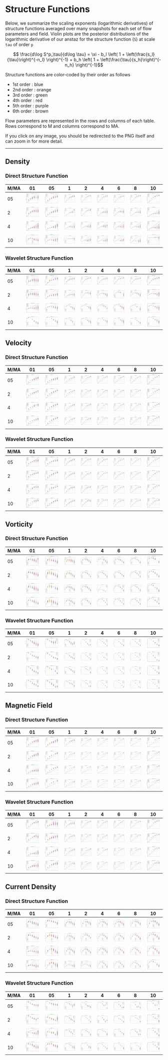 # Structure Functions

Below, we summarize the scaling exponents (logarithmic derivatives) of structure functions averaged over many snapshots for each set of flow parameters and field.
Violin plots are the posterior distributions of the logarithmic derivative of our anstaz for the structure function (`S`) at scale `tau` of order `p`

```math
    \frac{d\log S^p_\tau}{d\log \tau} = \xi  - b_l \left( 1 + \left(\frac{s_l}{\tau}\right)^{-n_l} \right)^{-1} + b_h \left( 1 + \left(\frac{\tau}{s_h}\right)^{-n_h} \right)^{-1}
```

Structure functions are color-coded by their order as follows

  * 1st order : blue
  * 2nd order : orange
  * 3rd order : green
  * 4th order : red
  * 5th order : purple
  * 6th order : brown

Flow parameters are represented in the rows and columns of each table.
Rows correspond to M and columns correspond to MA.

If you click on any image, you should be redirected to the PNG itself and can zoom in for more detail.

---

## Density

### Direct Structure Function

|M/MA| 01 | 05 | 1 | 2 | 4 | 6 | 8 | 10 |
|----|----|----|---|---|---|---|---|----|
| 05 |<img src="M05MA01/w4t-plot-structure-function-ansatz-violin-008_M05MA01_avrg_dens_dsf.png">|<img src="M05MA05/w4t-plot-structure-function-ansatz-violin-008_M05MA05_avrg_dens_dsf.png">|<img src="M05MA1/w4t-plot-structure-function-ansatz-violin-008_M05MA1_avrg_dens_dsf.png">|<img src="M05MA2/w4t-plot-structure-function-ansatz-violin-008_M05MA2_avrg_dens_dsf.png">|<img src="M05MA4/w4t-plot-structure-function-ansatz-violin-008_M05MA4_avrg_dens_dsf.png">|<img src="M05MA6/w4t-plot-structure-function-ansatz-violin-008_M05MA6_avrg_dens_dsf.png">|<img src="M05MA8/w4t-plot-structure-function-ansatz-violin-008_M05MA8_avrg_dens_dsf.png">|<img src="M05MA10/w4t-plot-structure-function-ansatz-violin-008_M05MA10_avrg_dens_dsf.png">|
| 2  |<img src="M2MA01/w4t-plot-structure-function-ansatz-violin-008_M2MA01_avrg_dens_dsf.png">|<img src="M2MA05/w4t-plot-structure-function-ansatz-violin-008_M2MA05_avrg_dens_dsf.png">|<img src="M2MA1/w4t-plot-structure-function-ansatz-violin-008_M2MA1_avrg_dens_dsf.png">|<img src="M2MA2/w4t-plot-structure-function-ansatz-violin-008_M2MA2_avrg_dens_dsf.png">|<img src="M2MA4/w4t-plot-structure-function-ansatz-violin-008_M2MA4_avrg_dens_dsf.png">|<img src="M2MA6/w4t-plot-structure-function-ansatz-violin-008_M2MA6_avrg_dens_dsf.png">|<img src="M2MA8/w4t-plot-structure-function-ansatz-violin-008_M2MA8_avrg_dens_dsf.png">|<img src="M2MA10/w4t-plot-structure-function-ansatz-violin-008_M2MA10_avrg_dens_dsf.png">|
| 4  |<img src="M4MA01/w4t-plot-structure-function-ansatz-violin-008_M4MA01_avrg_dens_dsf.png">|<img src="M4MA05/w4t-plot-structure-function-ansatz-violin-008_M4MA05_avrg_dens_dsf.png">|<img src="M4MA1/w4t-plot-structure-function-ansatz-violin-008_M4MA1_avrg_dens_dsf.png">|<img src="M4MA2/w4t-plot-structure-function-ansatz-violin-008_M4MA2_avrg_dens_dsf.png">|<img src="M4MA4/w4t-plot-structure-function-ansatz-violin-008_M4MA4_avrg_dens_dsf.png">|<img src="M4MA6/w4t-plot-structure-function-ansatz-violin-008_M4MA6_avrg_dens_dsf.png">|<img src="M4MA8/w4t-plot-structure-function-ansatz-violin-008_M4MA8_avrg_dens_dsf.png">|<img src="M4MA10/w4t-plot-structure-function-ansatz-violin-008_M4MA10_avrg_dens_dsf.png">|
| 10 |<img src="M10MA01/w4t-plot-structure-function-ansatz-violin-008_M10MA01_avrg_dens_dsf.png">|<img src="M10MA05/w4t-plot-structure-function-ansatz-violin-008_M10MA05_avrg_dens_dsf.png">|<img src="M10MA1/w4t-plot-structure-function-ansatz-violin-008_M10MA1_avrg_dens_dsf.png">|<img src="M10MA2/w4t-plot-structure-function-ansatz-violin-008_M10MA2_avrg_dens_dsf.png">|<img src="M10MA4/w4t-plot-structure-function-ansatz-violin-008_M10MA4_avrg_dens_dsf.png">|<img src="M10MA6/w4t-plot-structure-function-ansatz-violin-008_M10MA6_avrg_dens_dsf.png">|<img src="M10MA8/w4t-plot-structure-function-ansatz-violin-008_M10MA8_avrg_dens_dsf.png">|<img src="M10MA10/w4t-plot-structure-function-ansatz-violin-008_M10MA10_avrg_dens_dsf.png">|

### Wavelet Structure Function

|M/MA| 01 | 05 | 1 | 2 | 4 | 6 | 8 | 10 |
|----|----|----|---|---|---|---|---|----|
| 05 |<img src="M05MA01/w4t-plot-structure-function-ansatz-violin-008_M05MA01_avrg_dens_wsf.png">|<img src="M05MA05/w4t-plot-structure-function-ansatz-violin-008_M05MA05_avrg_dens_wsf.png">|<img src="M05MA1/w4t-plot-structure-function-ansatz-violin-008_M05MA1_avrg_dens_wsf.png">|<img src="M05MA2/w4t-plot-structure-function-ansatz-violin-008_M05MA2_avrg_dens_wsf.png">|<img src="M05MA4/w4t-plot-structure-function-ansatz-violin-008_M05MA4_avrg_dens_wsf.png">|<img src="M05MA6/w4t-plot-structure-function-ansatz-violin-008_M05MA6_avrg_dens_wsf.png">|<img src="M05MA8/w4t-plot-structure-function-ansatz-violin-008_M05MA8_avrg_dens_wsf.png">|<img src="M05MA10/w4t-plot-structure-function-ansatz-violin-008_M05MA10_avrg_dens_wsf.png">|
| 2  |<img src="M2MA01/w4t-plot-structure-function-ansatz-violin-008_M2MA01_avrg_dens_wsf.png">|<img src="M2MA05/w4t-plot-structure-function-ansatz-violin-008_M2MA05_avrg_dens_wsf.png">|<img src="M2MA1/w4t-plot-structure-function-ansatz-violin-008_M2MA1_avrg_dens_wsf.png">|<img src="M2MA2/w4t-plot-structure-function-ansatz-violin-008_M2MA2_avrg_dens_wsf.png">|<img src="M2MA4/w4t-plot-structure-function-ansatz-violin-008_M2MA4_avrg_dens_wsf.png">|<img src="M2MA6/w4t-plot-structure-function-ansatz-violin-008_M2MA6_avrg_dens_wsf.png">|<img src="M2MA8/w4t-plot-structure-function-ansatz-violin-008_M2MA8_avrg_dens_wsf.png">|<img src="M2MA10/w4t-plot-structure-function-ansatz-violin-008_M2MA10_avrg_dens_wsf.png">|
| 4  |<img src="M4MA01/w4t-plot-structure-function-ansatz-violin-008_M4MA01_avrg_dens_wsf.png">|<img src="M4MA05/w4t-plot-structure-function-ansatz-violin-008_M4MA05_avrg_dens_wsf.png">|<img src="M4MA1/w4t-plot-structure-function-ansatz-violin-008_M4MA1_avrg_dens_wsf.png">|<img src="M4MA2/w4t-plot-structure-function-ansatz-violin-008_M4MA2_avrg_dens_wsf.png">|<img src="M4MA4/w4t-plot-structure-function-ansatz-violin-008_M4MA4_avrg_dens_wsf.png">|<img src="M4MA6/w4t-plot-structure-function-ansatz-violin-008_M4MA6_avrg_dens_wsf.png">|<img src="M4MA8/w4t-plot-structure-function-ansatz-violin-008_M4MA8_avrg_dens_wsf.png">|<img src="M4MA10/w4t-plot-structure-function-ansatz-violin-008_M4MA10_avrg_dens_wsf.png">|
| 10 |<img src="M10MA01/w4t-plot-structure-function-ansatz-violin-008_M10MA01_avrg_dens_wsf.png">|<img src="M10MA05/w4t-plot-structure-function-ansatz-violin-008_M10MA05_avrg_dens_wsf.png">|<img src="M10MA1/w4t-plot-structure-function-ansatz-violin-008_M10MA1_avrg_dens_wsf.png">|<img src="M10MA2/w4t-plot-structure-function-ansatz-violin-008_M10MA2_avrg_dens_wsf.png">|<img src="M10MA4/w4t-plot-structure-function-ansatz-violin-008_M10MA4_avrg_dens_wsf.png">|<img src="M10MA6/w4t-plot-structure-function-ansatz-violin-008_M10MA6_avrg_dens_wsf.png">|<img src="M10MA8/w4t-plot-structure-function-ansatz-violin-008_M10MA8_avrg_dens_wsf.png">|<img src="M10MA10/w4t-plot-structure-function-ansatz-violin-008_M10MA10_avrg_dens_wsf.png">|

## Velocity

### Direct Structure Function

|M/MA| 01 | 05 | 1 | 2 | 4 | 6 | 8 | 10 |
|----|----|----|---|---|---|---|---|----|
| 05 |<img src="M05MA01/w4t-plot-structure-function-ansatz-violin-008_M05MA01_avrg_vel_dsf.png">|<img src="M05MA05/w4t-plot-structure-function-ansatz-violin-008_M05MA05_avrg_vel_dsf.png">|<img src="M05MA1/w4t-plot-structure-function-ansatz-violin-008_M05MA1_avrg_vel_dsf.png">|<img src="M05MA2/w4t-plot-structure-function-ansatz-violin-008_M05MA2_avrg_vel_dsf.png">|<img src="M05MA4/w4t-plot-structure-function-ansatz-violin-008_M05MA4_avrg_vel_dsf.png">|<img src="M05MA6/w4t-plot-structure-function-ansatz-violin-008_M05MA6_avrg_vel_dsf.png">|<img src="M05MA8/w4t-plot-structure-function-ansatz-violin-008_M05MA8_avrg_vel_dsf.png">|<img src="M05MA10/w4t-plot-structure-function-ansatz-violin-008_M05MA10_avrg_vel_dsf.png">|
| 2  |<img src="M2MA01/w4t-plot-structure-function-ansatz-violin-008_M2MA01_avrg_vel_dsf.png">|<img src="M2MA05/w4t-plot-structure-function-ansatz-violin-008_M2MA05_avrg_vel_dsf.png">|<img src="M2MA1/w4t-plot-structure-function-ansatz-violin-008_M2MA1_avrg_vel_dsf.png">|<img src="M2MA2/w4t-plot-structure-function-ansatz-violin-008_M2MA2_avrg_vel_dsf.png">|<img src="M2MA4/w4t-plot-structure-function-ansatz-violin-008_M2MA4_avrg_vel_dsf.png">|<img src="M2MA6/w4t-plot-structure-function-ansatz-violin-008_M2MA6_avrg_vel_dsf.png">|<img src="M2MA8/w4t-plot-structure-function-ansatz-violin-008_M2MA8_avrg_vel_dsf.png">|<img src="M2MA10/w4t-plot-structure-function-ansatz-violin-008_M2MA10_avrg_vel_dsf.png">|
| 4  |<img src="M4MA01/w4t-plot-structure-function-ansatz-violin-008_M4MA01_avrg_vel_dsf.png">|<img src="M4MA05/w4t-plot-structure-function-ansatz-violin-008_M4MA05_avrg_vel_dsf.png">|<img src="M4MA1/w4t-plot-structure-function-ansatz-violin-008_M4MA1_avrg_vel_dsf.png">|<img src="M4MA2/w4t-plot-structure-function-ansatz-violin-008_M4MA2_avrg_vel_dsf.png">|<img src="M4MA4/w4t-plot-structure-function-ansatz-violin-008_M4MA4_avrg_vel_dsf.png">|<img src="M4MA6/w4t-plot-structure-function-ansatz-violin-008_M4MA6_avrg_vel_dsf.png">|<img src="M4MA8/w4t-plot-structure-function-ansatz-violin-008_M4MA8_avrg_vel_dsf.png">|<img src="M4MA10/w4t-plot-structure-function-ansatz-violin-008_M4MA10_avrg_vel_dsf.png">|
| 10 |<img src="M10MA01/w4t-plot-structure-function-ansatz-violin-008_M10MA01_avrg_vel_dsf.png">|<img src="M10MA05/w4t-plot-structure-function-ansatz-violin-008_M10MA05_avrg_vel_dsf.png">|<img src="M10MA1/w4t-plot-structure-function-ansatz-violin-008_M10MA1_avrg_vel_dsf.png">|<img src="M10MA2/w4t-plot-structure-function-ansatz-violin-008_M10MA2_avrg_vel_dsf.png">|<img src="M10MA4/w4t-plot-structure-function-ansatz-violin-008_M10MA4_avrg_vel_dsf.png">|<img src="M10MA6/w4t-plot-structure-function-ansatz-violin-008_M10MA6_avrg_vel_dsf.png">|<img src="M10MA8/w4t-plot-structure-function-ansatz-violin-008_M10MA8_avrg_vel_dsf.png">|<img src="M10MA10/w4t-plot-structure-function-ansatz-violin-008_M10MA10_avrg_vel_dsf.png">|

### Wavelet Structure Function

|M/MA| 01 | 05 | 1 | 2 | 4 | 6 | 8 | 10 |
|----|----|----|---|---|---|---|---|----|
| 05 |<img src="M05MA01/w4t-plot-structure-function-ansatz-violin-008_M05MA01_avrg_vel_wsf.png">|<img src="M05MA05/w4t-plot-structure-function-ansatz-violin-008_M05MA05_avrg_vel_wsf.png">|<img src="M05MA1/w4t-plot-structure-function-ansatz-violin-008_M05MA1_avrg_vel_wsf.png">|<img src="M05MA2/w4t-plot-structure-function-ansatz-violin-008_M05MA2_avrg_vel_wsf.png">|<img src="M05MA4/w4t-plot-structure-function-ansatz-violin-008_M05MA4_avrg_vel_wsf.png">|<img src="M05MA6/w4t-plot-structure-function-ansatz-violin-008_M05MA6_avrg_vel_wsf.png">|<img src="M05MA8/w4t-plot-structure-function-ansatz-violin-008_M05MA8_avrg_vel_wsf.png">|<img src="M05MA10/w4t-plot-structure-function-ansatz-violin-008_M05MA10_avrg_vel_wsf.png">|
| 2  |<img src="M2MA01/w4t-plot-structure-function-ansatz-violin-008_M2MA01_avrg_vel_wsf.png">|<img src="M2MA05/w4t-plot-structure-function-ansatz-violin-008_M2MA05_avrg_vel_wsf.png">|<img src="M2MA1/w4t-plot-structure-function-ansatz-violin-008_M2MA1_avrg_vel_wsf.png">|<img src="M2MA2/w4t-plot-structure-function-ansatz-violin-008_M2MA2_avrg_vel_wsf.png">|<img src="M2MA4/w4t-plot-structure-function-ansatz-violin-008_M2MA4_avrg_vel_wsf.png">|<img src="M2MA6/w4t-plot-structure-function-ansatz-violin-008_M2MA6_avrg_vel_wsf.png">|<img src="M2MA8/w4t-plot-structure-function-ansatz-violin-008_M2MA8_avrg_vel_wsf.png">|<img src="M2MA10/w4t-plot-structure-function-ansatz-violin-008_M2MA10_avrg_vel_wsf.png">|
| 4  |<img src="M4MA01/w4t-plot-structure-function-ansatz-violin-008_M4MA01_avrg_vel_wsf.png">|<img src="M4MA05/w4t-plot-structure-function-ansatz-violin-008_M4MA05_avrg_vel_wsf.png">|<img src="M4MA1/w4t-plot-structure-function-ansatz-violin-008_M4MA1_avrg_vel_wsf.png">|<img src="M4MA2/w4t-plot-structure-function-ansatz-violin-008_M4MA2_avrg_vel_wsf.png">|<img src="M4MA4/w4t-plot-structure-function-ansatz-violin-008_M4MA4_avrg_vel_wsf.png">|<img src="M4MA6/w4t-plot-structure-function-ansatz-violin-008_M4MA6_avrg_vel_wsf.png">|<img src="M4MA8/w4t-plot-structure-function-ansatz-violin-008_M4MA8_avrg_vel_wsf.png">|<img src="M4MA10/w4t-plot-structure-function-ansatz-violin-008_M4MA10_avrg_vel_wsf.png">|
| 10 |<img src="M10MA01/w4t-plot-structure-function-ansatz-violin-008_M10MA01_avrg_vel_wsf.png">|<img src="M10MA05/w4t-plot-structure-function-ansatz-violin-008_M10MA05_avrg_vel_wsf.png">|<img src="M10MA1/w4t-plot-structure-function-ansatz-violin-008_M10MA1_avrg_vel_wsf.png">|<img src="M10MA2/w4t-plot-structure-function-ansatz-violin-008_M10MA2_avrg_vel_wsf.png">|<img src="M10MA4/w4t-plot-structure-function-ansatz-violin-008_M10MA4_avrg_vel_wsf.png">|<img src="M10MA6/w4t-plot-structure-function-ansatz-violin-008_M10MA6_avrg_vel_wsf.png">|<img src="M10MA8/w4t-plot-structure-function-ansatz-violin-008_M10MA8_avrg_vel_wsf.png">|<img src="M10MA10/w4t-plot-structure-function-ansatz-violin-008_M10MA10_avrg_vel_wsf.png">|

## Vorticity

### Direct Structure Function

|M/MA| 01 | 05 | 1 | 2 | 4 | 6 | 8 | 10 |
|----|----|----|---|---|---|---|---|----|
| 05 |<img src="M05MA01/w4t-plot-structure-function-ansatz-violin-008_M05MA01_avrg_vort_dsf.png">|<img src="M05MA05/w4t-plot-structure-function-ansatz-violin-008_M05MA05_avrg_vort_dsf.png">|<img src="M05MA1/w4t-plot-structure-function-ansatz-violin-008_M05MA1_avrg_vort_dsf.png">|<img src="M05MA2/w4t-plot-structure-function-ansatz-violin-008_M05MA2_avrg_vort_dsf.png">|<img src="M05MA4/w4t-plot-structure-function-ansatz-violin-008_M05MA4_avrg_vort_dsf.png">|<img src="M05MA6/w4t-plot-structure-function-ansatz-violin-008_M05MA6_avrg_vort_dsf.png">|<img src="M05MA8/w4t-plot-structure-function-ansatz-violin-008_M05MA8_avrg_vort_dsf.png">|<img src="M05MA10/w4t-plot-structure-function-ansatz-violin-008_M05MA10_avrg_vort_dsf.png">|
| 2  |<img src="M2MA01/w4t-plot-structure-function-ansatz-violin-008_M2MA01_avrg_vort_dsf.png">|<img src="M2MA05/w4t-plot-structure-function-ansatz-violin-008_M2MA05_avrg_vort_dsf.png">|<img src="M2MA1/w4t-plot-structure-function-ansatz-violin-008_M2MA1_avrg_vort_dsf.png">|<img src="M2MA2/w4t-plot-structure-function-ansatz-violin-008_M2MA2_avrg_vort_dsf.png">|<img src="M2MA4/w4t-plot-structure-function-ansatz-violin-008_M2MA4_avrg_vort_dsf.png">|<img src="M2MA6/w4t-plot-structure-function-ansatz-violin-008_M2MA6_avrg_vort_dsf.png">|<img src="M2MA8/w4t-plot-structure-function-ansatz-violin-008_M2MA8_avrg_vort_dsf.png">|<img src="M2MA10/w4t-plot-structure-function-ansatz-violin-008_M2MA10_avrg_vort_dsf.png">|
| 4  |<img src="M4MA01/w4t-plot-structure-function-ansatz-violin-008_M4MA01_avrg_vort_dsf.png">|<img src="M4MA05/w4t-plot-structure-function-ansatz-violin-008_M4MA05_avrg_vort_dsf.png">|<img src="M4MA1/w4t-plot-structure-function-ansatz-violin-008_M4MA1_avrg_vort_dsf.png">|<img src="M4MA2/w4t-plot-structure-function-ansatz-violin-008_M4MA2_avrg_vort_dsf.png">|<img src="M4MA4/w4t-plot-structure-function-ansatz-violin-008_M4MA4_avrg_vort_dsf.png">|<img src="M4MA6/w4t-plot-structure-function-ansatz-violin-008_M4MA6_avrg_vort_dsf.png">|<img src="M4MA8/w4t-plot-structure-function-ansatz-violin-008_M4MA8_avrg_vort_dsf.png">|<img src="M4MA10/w4t-plot-structure-function-ansatz-violin-008_M4MA10_avrg_vort_dsf.png">|
| 10 |<img src="M10MA01/w4t-plot-structure-function-ansatz-violin-008_M10MA01_avrg_vort_dsf.png">|<img src="M10MA05/w4t-plot-structure-function-ansatz-violin-008_M10MA05_avrg_vort_dsf.png">|<img src="M10MA1/w4t-plot-structure-function-ansatz-violin-008_M10MA1_avrg_vort_dsf.png">|<img src="M10MA2/w4t-plot-structure-function-ansatz-violin-008_M10MA2_avrg_vort_dsf.png">|<img src="M10MA4/w4t-plot-structure-function-ansatz-violin-008_M10MA4_avrg_vort_dsf.png">|<img src="M10MA6/w4t-plot-structure-function-ansatz-violin-008_M10MA6_avrg_vort_dsf.png">|<img src="M10MA8/w4t-plot-structure-function-ansatz-violin-008_M10MA8_avrg_vort_dsf.png">|<img src="M10MA10/w4t-plot-structure-function-ansatz-violin-008_M10MA10_avrg_vort_dsf.png">|

### Wavelet Structure Function

|M/MA| 01 | 05 | 1 | 2 | 4 | 6 | 8 | 10 |
|----|----|----|---|---|---|---|---|----|
| 05 |<img src="M05MA01/w4t-plot-structure-function-ansatz-violin-008_M05MA01_avrg_vort_wsf.png">|<img src="M05MA05/w4t-plot-structure-function-ansatz-violin-008_M05MA05_avrg_vort_wsf.png">|<img src="M05MA1/w4t-plot-structure-function-ansatz-violin-008_M05MA1_avrg_vort_wsf.png">|<img src="M05MA2/w4t-plot-structure-function-ansatz-violin-008_M05MA2_avrg_vort_wsf.png">|<img src="M05MA4/w4t-plot-structure-function-ansatz-violin-008_M05MA4_avrg_vort_wsf.png">|<img src="M05MA6/w4t-plot-structure-function-ansatz-violin-008_M05MA6_avrg_vort_wsf.png">|<img src="M05MA8/w4t-plot-structure-function-ansatz-violin-008_M05MA8_avrg_vort_wsf.png">|<img src="M05MA10/w4t-plot-structure-function-ansatz-violin-008_M05MA10_avrg_vort_wsf.png">|
| 2  |<img src="M2MA01/w4t-plot-structure-function-ansatz-violin-008_M2MA01_avrg_vort_wsf.png">|<img src="M2MA05/w4t-plot-structure-function-ansatz-violin-008_M2MA05_avrg_vort_wsf.png">|<img src="M2MA1/w4t-plot-structure-function-ansatz-violin-008_M2MA1_avrg_vort_wsf.png">|<img src="M2MA2/w4t-plot-structure-function-ansatz-violin-008_M2MA2_avrg_vort_wsf.png">|<img src="M2MA4/w4t-plot-structure-function-ansatz-violin-008_M2MA4_avrg_vort_wsf.png">|<img src="M2MA6/w4t-plot-structure-function-ansatz-violin-008_M2MA6_avrg_vort_wsf.png">|<img src="M2MA8/w4t-plot-structure-function-ansatz-violin-008_M2MA8_avrg_vort_wsf.png">|<img src="M2MA10/w4t-plot-structure-function-ansatz-violin-008_M2MA10_avrg_vort_wsf.png">|
| 4  |<img src="M4MA01/w4t-plot-structure-function-ansatz-violin-008_M4MA01_avrg_vort_wsf.png">|<img src="M4MA05/w4t-plot-structure-function-ansatz-violin-008_M4MA05_avrg_vort_wsf.png">|<img src="M4MA1/w4t-plot-structure-function-ansatz-violin-008_M4MA1_avrg_vort_wsf.png">|<img src="M4MA2/w4t-plot-structure-function-ansatz-violin-008_M4MA2_avrg_vort_wsf.png">|<img src="M4MA4/w4t-plot-structure-function-ansatz-violin-008_M4MA4_avrg_vort_wsf.png">|<img src="M4MA6/w4t-plot-structure-function-ansatz-violin-008_M4MA6_avrg_vort_wsf.png">|<img src="M4MA8/w4t-plot-structure-function-ansatz-violin-008_M4MA8_avrg_vort_wsf.png">|<img src="M4MA10/w4t-plot-structure-function-ansatz-violin-008_M4MA10_avrg_vort_wsf.png">|
| 10 |<img src="M10MA01/w4t-plot-structure-function-ansatz-violin-008_M10MA01_avrg_vort_wsf.png">|<img src="M10MA05/w4t-plot-structure-function-ansatz-violin-008_M10MA05_avrg_vort_wsf.png">|<img src="M10MA1/w4t-plot-structure-function-ansatz-violin-008_M10MA1_avrg_vort_wsf.png">|<img src="M10MA2/w4t-plot-structure-function-ansatz-violin-008_M10MA2_avrg_vort_wsf.png">|<img src="M10MA4/w4t-plot-structure-function-ansatz-violin-008_M10MA4_avrg_vort_wsf.png">|<img src="M10MA6/w4t-plot-structure-function-ansatz-violin-008_M10MA6_avrg_vort_wsf.png">|<img src="M10MA8/w4t-plot-structure-function-ansatz-violin-008_M10MA8_avrg_vort_wsf.png">|<img src="M10MA10/w4t-plot-structure-function-ansatz-violin-008_M10MA10_avrg_vort_wsf.png">|

## Magnetic Field

### Direct Structure Function

|M/MA| 01 | 05 | 1 | 2 | 4 | 6 | 8 | 10 |
|----|----|----|---|---|---|---|---|----|
| 05 |<img src="M05MA01/w4t-plot-structure-function-ansatz-violin-008_M05MA01_avrg_mag_dsf.png">|<img src="M05MA05/w4t-plot-structure-function-ansatz-violin-008_M05MA05_avrg_mag_dsf.png">|<img src="M05MA1/w4t-plot-structure-function-ansatz-violin-008_M05MA1_avrg_mag_dsf.png">|<img src="M05MA2/w4t-plot-structure-function-ansatz-violin-008_M05MA2_avrg_mag_dsf.png">|<img src="M05MA4/w4t-plot-structure-function-ansatz-violin-008_M05MA4_avrg_mag_dsf.png">|<img src="M05MA6/w4t-plot-structure-function-ansatz-violin-008_M05MA6_avrg_mag_dsf.png">|<img src="M05MA8/w4t-plot-structure-function-ansatz-violin-008_M05MA8_avrg_mag_dsf.png">|<img src="M05MA10/w4t-plot-structure-function-ansatz-violin-008_M05MA10_avrg_mag_dsf.png">|
| 2  |<img src="M2MA01/w4t-plot-structure-function-ansatz-violin-008_M2MA01_avrg_mag_dsf.png">|<img src="M2MA05/w4t-plot-structure-function-ansatz-violin-008_M2MA05_avrg_mag_dsf.png">|<img src="M2MA1/w4t-plot-structure-function-ansatz-violin-008_M2MA1_avrg_mag_dsf.png">|<img src="M2MA2/w4t-plot-structure-function-ansatz-violin-008_M2MA2_avrg_mag_dsf.png">|<img src="M2MA4/w4t-plot-structure-function-ansatz-violin-008_M2MA4_avrg_mag_dsf.png">|<img src="M2MA6/w4t-plot-structure-function-ansatz-violin-008_M2MA6_avrg_mag_dsf.png">|<img src="M2MA8/w4t-plot-structure-function-ansatz-violin-008_M2MA8_avrg_mag_dsf.png">|<img src="M2MA10/w4t-plot-structure-function-ansatz-violin-008_M2MA10_avrg_mag_dsf.png">|
| 4  |<img src="M4MA01/w4t-plot-structure-function-ansatz-violin-008_M4MA01_avrg_mag_dsf.png">|<img src="M4MA05/w4t-plot-structure-function-ansatz-violin-008_M4MA05_avrg_mag_dsf.png">|<img src="M4MA1/w4t-plot-structure-function-ansatz-violin-008_M4MA1_avrg_mag_dsf.png">|<img src="M4MA2/w4t-plot-structure-function-ansatz-violin-008_M4MA2_avrg_mag_dsf.png">|<img src="M4MA4/w4t-plot-structure-function-ansatz-violin-008_M4MA4_avrg_mag_dsf.png">|<img src="M4MA6/w4t-plot-structure-function-ansatz-violin-008_M4MA6_avrg_mag_dsf.png">|<img src="M4MA8/w4t-plot-structure-function-ansatz-violin-008_M4MA8_avrg_mag_dsf.png">|<img src="M4MA10/w4t-plot-structure-function-ansatz-violin-008_M4MA10_avrg_mag_dsf.png">|
| 10 |<img src="M10MA01/w4t-plot-structure-function-ansatz-violin-008_M10MA01_avrg_mag_dsf.png">|<img src="M10MA05/w4t-plot-structure-function-ansatz-violin-008_M10MA05_avrg_mag_dsf.png">|<img src="M10MA1/w4t-plot-structure-function-ansatz-violin-008_M10MA1_avrg_mag_dsf.png">|<img src="M10MA2/w4t-plot-structure-function-ansatz-violin-008_M10MA2_avrg_mag_dsf.png">|<img src="M10MA4/w4t-plot-structure-function-ansatz-violin-008_M10MA4_avrg_mag_dsf.png">|<img src="M10MA6/w4t-plot-structure-function-ansatz-violin-008_M10MA6_avrg_mag_dsf.png">|<img src="M10MA8/w4t-plot-structure-function-ansatz-violin-008_M10MA8_avrg_mag_dsf.png">|<img src="M10MA10/w4t-plot-structure-function-ansatz-violin-008_M10MA10_avrg_mag_dsf.png">|

### Wavelet Structure Function

|M/MA| 01 | 05 | 1 | 2 | 4 | 6 | 8 | 10 |
|----|----|----|---|---|---|---|---|----|
| 05 |<img src="M05MA01/w4t-plot-structure-function-ansatz-violin-008_M05MA01_avrg_mag_wsf.png">|<img src="M05MA05/w4t-plot-structure-function-ansatz-violin-008_M05MA05_avrg_mag_wsf.png">|<img src="M05MA1/w4t-plot-structure-function-ansatz-violin-008_M05MA1_avrg_mag_wsf.png">|<img src="M05MA2/w4t-plot-structure-function-ansatz-violin-008_M05MA2_avrg_mag_wsf.png">|<img src="M05MA4/w4t-plot-structure-function-ansatz-violin-008_M05MA4_avrg_mag_wsf.png">|<img src="M05MA6/w4t-plot-structure-function-ansatz-violin-008_M05MA6_avrg_mag_wsf.png">|<img src="M05MA8/w4t-plot-structure-function-ansatz-violin-008_M05MA8_avrg_mag_wsf.png">|<img src="M05MA10/w4t-plot-structure-function-ansatz-violin-008_M05MA10_avrg_mag_wsf.png">|
| 2  |<img src="M2MA01/w4t-plot-structure-function-ansatz-violin-008_M2MA01_avrg_mag_wsf.png">|<img src="M2MA05/w4t-plot-structure-function-ansatz-violin-008_M2MA05_avrg_mag_wsf.png">|<img src="M2MA1/w4t-plot-structure-function-ansatz-violin-008_M2MA1_avrg_mag_wsf.png">|<img src="M2MA2/w4t-plot-structure-function-ansatz-violin-008_M2MA2_avrg_mag_wsf.png">|<img src="M2MA4/w4t-plot-structure-function-ansatz-violin-008_M2MA4_avrg_mag_wsf.png">|<img src="M2MA6/w4t-plot-structure-function-ansatz-violin-008_M2MA6_avrg_mag_wsf.png">|<img src="M2MA8/w4t-plot-structure-function-ansatz-violin-008_M2MA8_avrg_mag_wsf.png">|<img src="M2MA10/w4t-plot-structure-function-ansatz-violin-008_M2MA10_avrg_mag_wsf.png">|
| 4  |<img src="M4MA01/w4t-plot-structure-function-ansatz-violin-008_M4MA01_avrg_mag_wsf.png">|<img src="M4MA05/w4t-plot-structure-function-ansatz-violin-008_M4MA05_avrg_mag_wsf.png">|<img src="M4MA1/w4t-plot-structure-function-ansatz-violin-008_M4MA1_avrg_mag_wsf.png">|<img src="M4MA2/w4t-plot-structure-function-ansatz-violin-008_M4MA2_avrg_mag_wsf.png">|<img src="M4MA4/w4t-plot-structure-function-ansatz-violin-008_M4MA4_avrg_mag_wsf.png">|<img src="M4MA6/w4t-plot-structure-function-ansatz-violin-008_M4MA6_avrg_mag_wsf.png">|<img src="M4MA8/w4t-plot-structure-function-ansatz-violin-008_M4MA8_avrg_mag_wsf.png">|<img src="M4MA10/w4t-plot-structure-function-ansatz-violin-008_M4MA10_avrg_mag_wsf.png">|
| 10 |<img src="M10MA01/w4t-plot-structure-function-ansatz-violin-008_M10MA01_avrg_mag_wsf.png">|<img src="M10MA05/w4t-plot-structure-function-ansatz-violin-008_M10MA05_avrg_mag_wsf.png">|<img src="M10MA1/w4t-plot-structure-function-ansatz-violin-008_M10MA1_avrg_mag_wsf.png">|<img src="M10MA2/w4t-plot-structure-function-ansatz-violin-008_M10MA2_avrg_mag_wsf.png">|<img src="M10MA4/w4t-plot-structure-function-ansatz-violin-008_M10MA4_avrg_mag_wsf.png">|<img src="M10MA6/w4t-plot-structure-function-ansatz-violin-008_M10MA6_avrg_mag_wsf.png">|<img src="M10MA8/w4t-plot-structure-function-ansatz-violin-008_M10MA8_avrg_mag_wsf.png">|<img src="M10MA10/w4t-plot-structure-function-ansatz-violin-008_M10MA10_avrg_mag_wsf.png">|

## Current Density

### Direct Structure Function

|M/MA| 01 | 05 | 1 | 2 | 4 | 6 | 8 | 10 |
|----|----|----|---|---|---|---|---|----|
| 05 |<img src="M05MA01/w4t-plot-structure-function-ansatz-violin-008_M05MA01_avrg_curr_dsf.png">|<img src="M05MA05/w4t-plot-structure-function-ansatz-violin-008_M05MA05_avrg_curr_dsf.png">|<img src="M05MA1/w4t-plot-structure-function-ansatz-violin-008_M05MA1_avrg_curr_dsf.png">|<img src="M05MA2/w4t-plot-structure-function-ansatz-violin-008_M05MA2_avrg_curr_dsf.png">|<img src="M05MA4/w4t-plot-structure-function-ansatz-violin-008_M05MA4_avrg_curr_dsf.png">|<img src="M05MA6/w4t-plot-structure-function-ansatz-violin-008_M05MA6_avrg_curr_dsf.png">|<img src="M05MA8/w4t-plot-structure-function-ansatz-violin-008_M05MA8_avrg_curr_dsf.png">|<img src="M05MA10/w4t-plot-structure-function-ansatz-violin-008_M05MA10_avrg_curr_dsf.png">|
| 2  |<img src="M2MA01/w4t-plot-structure-function-ansatz-violin-008_M2MA01_avrg_curr_dsf.png">|<img src="M2MA05/w4t-plot-structure-function-ansatz-violin-008_M2MA05_avrg_curr_dsf.png">|<img src="M2MA1/w4t-plot-structure-function-ansatz-violin-008_M2MA1_avrg_curr_dsf.png">|<img src="M2MA2/w4t-plot-structure-function-ansatz-violin-008_M2MA2_avrg_curr_dsf.png">|<img src="M2MA4/w4t-plot-structure-function-ansatz-violin-008_M2MA4_avrg_curr_dsf.png">|<img src="M2MA6/w4t-plot-structure-function-ansatz-violin-008_M2MA6_avrg_curr_dsf.png">|<img src="M2MA8/w4t-plot-structure-function-ansatz-violin-008_M2MA8_avrg_curr_dsf.png">|<img src="M2MA10/w4t-plot-structure-function-ansatz-violin-008_M2MA10_avrg_curr_dsf.png">|
| 4  |<img src="M4MA01/w4t-plot-structure-function-ansatz-violin-008_M4MA01_avrg_curr_dsf.png">|<img src="M4MA05/w4t-plot-structure-function-ansatz-violin-008_M4MA05_avrg_curr_dsf.png">|<img src="M4MA1/w4t-plot-structure-function-ansatz-violin-008_M4MA1_avrg_curr_dsf.png">|<img src="M4MA2/w4t-plot-structure-function-ansatz-violin-008_M4MA2_avrg_curr_dsf.png">|<img src="M4MA4/w4t-plot-structure-function-ansatz-violin-008_M4MA4_avrg_curr_dsf.png">|<img src="M4MA6/w4t-plot-structure-function-ansatz-violin-008_M4MA6_avrg_curr_dsf.png">|<img src="M4MA8/w4t-plot-structure-function-ansatz-violin-008_M4MA8_avrg_curr_dsf.png">|<img src="M4MA10/w4t-plot-structure-function-ansatz-violin-008_M4MA10_avrg_curr_dsf.png">|
| 10 |<img src="M10MA01/w4t-plot-structure-function-ansatz-violin-008_M10MA01_avrg_curr_dsf.png">|<img src="M10MA05/w4t-plot-structure-function-ansatz-violin-008_M10MA05_avrg_curr_dsf.png">|<img src="M10MA1/w4t-plot-structure-function-ansatz-violin-008_M10MA1_avrg_curr_dsf.png">|<img src="M10MA2/w4t-plot-structure-function-ansatz-violin-008_M10MA2_avrg_curr_dsf.png">|<img src="M10MA4/w4t-plot-structure-function-ansatz-violin-008_M10MA4_avrg_curr_dsf.png">|<img src="M10MA6/w4t-plot-structure-function-ansatz-violin-008_M10MA6_avrg_curr_dsf.png">|<img src="M10MA8/w4t-plot-structure-function-ansatz-violin-008_M10MA8_avrg_curr_dsf.png">|<img src="M10MA10/w4t-plot-structure-function-ansatz-violin-008_M10MA10_avrg_curr_dsf.png">|

### Wavelet Structure Function

|M/MA| 01 | 05 | 1 | 2 | 4 | 6 | 8 | 10 |
|----|----|----|---|---|---|---|---|----|
| 05 |<img src="M05MA01/w4t-plot-structure-function-ansatz-violin-008_M05MA01_avrg_curr_wsf.png">|<img src="M05MA05/w4t-plot-structure-function-ansatz-violin-008_M05MA05_avrg_curr_wsf.png">|<img src="M05MA1/w4t-plot-structure-function-ansatz-violin-008_M05MA1_avrg_curr_wsf.png">|<img src="M05MA2/w4t-plot-structure-function-ansatz-violin-008_M05MA2_avrg_curr_wsf.png">|<img src="M05MA4/w4t-plot-structure-function-ansatz-violin-008_M05MA4_avrg_curr_wsf.png">|<img src="M05MA6/w4t-plot-structure-function-ansatz-violin-008_M05MA6_avrg_curr_wsf.png">|<img src="M05MA8/w4t-plot-structure-function-ansatz-violin-008_M05MA8_avrg_curr_wsf.png">|<img src="M05MA10/w4t-plot-structure-function-ansatz-violin-008_M05MA10_avrg_curr_wsf.png">|
| 2  |<img src="M2MA01/w4t-plot-structure-function-ansatz-violin-008_M2MA01_avrg_curr_wsf.png">|<img src="M2MA05/w4t-plot-structure-function-ansatz-violin-008_M2MA05_avrg_curr_wsf.png">|<img src="M2MA1/w4t-plot-structure-function-ansatz-violin-008_M2MA1_avrg_curr_wsf.png">|<img src="M2MA2/w4t-plot-structure-function-ansatz-violin-008_M2MA2_avrg_curr_wsf.png">|<img src="M2MA4/w4t-plot-structure-function-ansatz-violin-008_M2MA4_avrg_curr_wsf.png">|<img src="M2MA6/w4t-plot-structure-function-ansatz-violin-008_M2MA6_avrg_curr_wsf.png">|<img src="M2MA8/w4t-plot-structure-function-ansatz-violin-008_M2MA8_avrg_curr_wsf.png">|<img src="M2MA10/w4t-plot-structure-function-ansatz-violin-008_M2MA10_avrg_curr_wsf.png">|
| 4  |<img src="M4MA01/w4t-plot-structure-function-ansatz-violin-008_M4MA01_avrg_curr_wsf.png">|<img src="M4MA05/w4t-plot-structure-function-ansatz-violin-008_M4MA05_avrg_curr_wsf.png">|<img src="M4MA1/w4t-plot-structure-function-ansatz-violin-008_M4MA1_avrg_curr_wsf.png">|<img src="M4MA2/w4t-plot-structure-function-ansatz-violin-008_M4MA2_avrg_curr_wsf.png">|<img src="M4MA4/w4t-plot-structure-function-ansatz-violin-008_M4MA4_avrg_curr_wsf.png">|<img src="M4MA6/w4t-plot-structure-function-ansatz-violin-008_M4MA6_avrg_curr_wsf.png">|<img src="M4MA8/w4t-plot-structure-function-ansatz-violin-008_M4MA8_avrg_curr_wsf.png">|<img src="M4MA10/w4t-plot-structure-function-ansatz-violin-008_M4MA10_avrg_curr_wsf.png">|
| 10 |<img src="M10MA01/w4t-plot-structure-function-ansatz-violin-008_M10MA01_avrg_curr_wsf.png">|<img src="M10MA05/w4t-plot-structure-function-ansatz-violin-008_M10MA05_avrg_curr_wsf.png">|<img src="M10MA1/w4t-plot-structure-function-ansatz-violin-008_M10MA1_avrg_curr_wsf.png">|<img src="M10MA2/w4t-plot-structure-function-ansatz-violin-008_M10MA2_avrg_curr_wsf.png">|<img src="M10MA4/w4t-plot-structure-function-ansatz-violin-008_M10MA4_avrg_curr_wsf.png">|<img src="M10MA6/w4t-plot-structure-function-ansatz-violin-008_M10MA6_avrg_curr_wsf.png">|<img src="M10MA8/w4t-plot-structure-function-ansatz-violin-008_M10MA8_avrg_curr_wsf.png">|<img src="M10MA10/w4t-plot-structure-function-ansatz-violin-008_M10MA10_avrg_curr_wsf.png">|
